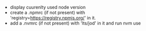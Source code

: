 
- display cuurenlty used node version
- create a .npmrc (if not present) with 'registry=https://registry.npmjs.org/' in it.
- add a .nvmrc (if not present) with 'lts/jod' in it and run nvm use

